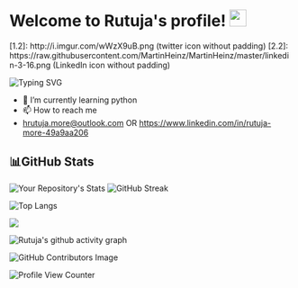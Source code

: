 <h1 style:"color:">Welcome to Rutuja's profile!  <img src="https://raw.githubusercontent.com/MartinHeinz/MartinHeinz/master/wave.gif" width="30px"></h1>  
[1.2]: http://i.imgur.com/wWzX9uB.png (twitter icon without padding)
[2.2]: https://raw.githubusercontent.com/MartinHeinz/MartinHeinz/master/linkedin-3-16.png (LinkedIn icon without padding)

![Typing SVG](https://readme-typing-svg.herokuapp.com?font=DM+Sans&color=9E93DC&pause=1000&width=435&lines=I%E2%80%99m+interested+in+AI%2FML.;Always+learning!;Cloud+Enthusiast)

- 🌱 I’m currently learning python 
- 📫 How to reach me
-  hrutuja.more@outlook.com OR
   https://www.linkedin.com/in/rutuja-more-49a9aa206
   
 <h2>📊GitHub Stats</h2>

![Your Repository's Stats](https://github-readme-stats.vercel.app/api?username=hrutuja-m&show_icons=true&theme=tokyonight)    ![GitHub Streak](https://github-readme-streak-stats.herokuapp.com?user=hrutuja-m&theme=tokyonight)

![Top Langs](https://github-readme-stats.vercel.app/api/top-langs/?username=hrutuja-m&layout=compact&theme=tokyonight)

<a href="https://github.com/hrutuja-m/AI-Basketball-Analysis"> <img align="center" src="https://github-readme-stats.vercel.app/api/pin/?username=hrutuja-m&theme=tokyonight&repo=AI-Basketball-Analysis"/>
</a>  

![Rutuja's github activity graph](https://activity-graph.herokuapp.com/graph?username=hrutuja-m&theme=material-palenight)

![GitHub Contributors Image](https://contrib.rocks/image?repo=hrutuja-m/Rutuja-More )

![Profile View Counter](https://komarev.com/ghpvc/?username=hrutuja-m)
<!--  <a href="https://github.com/hrutuja-m/SAGE">
  <img align="center" src="https://github-readme-stats.vercel.app/api/pin/?username=hrutuja-m&repo=SAGE" />
</a>  -->
